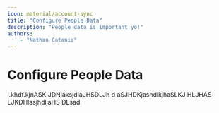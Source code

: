 ```yaml
---
icon: material/account-sync
title: "Configure People Data"
description: "People data is important yo!"
authors:
    - "Nathan Catania"
---
```


# Configure People Data
l.khdf.kjnASK JDNlaksjdlaJHSDLJh d aSJHDKjashdlkjhaSLKJ HLJHAS LJKDHlasjhdljaHS DLsad 